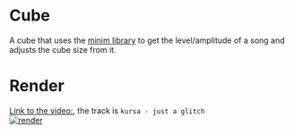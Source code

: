 # Cube
A cube that uses the [minim library](http://code.compartmental.net/tools/minim/) to get the level/amplitude of a song and adjusts the cube size from it.

# Render
[Link to the video:](https://i.milje.me/18-01/video.mp4), the track is `kursa - just a glitch`  
[![render](https://i.milje.me/18-01/30aeedf.png)](https://i.milje.me/18-01/video.mp4)

